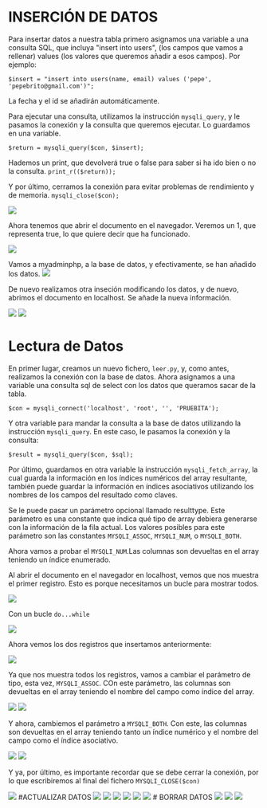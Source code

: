 
# INSERCIÓN DE DATOS

Para insertar datos a nuestra tabla primero asignamos una variable a una consulta SQL, que incluya "insert into users", (los campos que vamos a rellenar) values (los valores que queremos añadir a esos campos).
Por ejemplo:

`$insert = "insert into users(name, email) values ('pepe', 'pepebrito@gmail.com')";`

La fecha y el id se añadirán automáticamente.

Para ejecutar una consulta, utilizamos la instrucción `mysqli_query`, y le pasamos la conexión y la consulta que queremos ejecutar.
Lo guardamos en una variable.

`$return = mysqli_query($con, $insert);`

Hademos un print, que devolverá true o false para saber si ha ido bien o no la consulta.
`print_r(($return));`

Y por último, cerramos la conexión para evitar problemas de rendimiento y de memoria.
`mysqli_close($con);`

<img src="img/con/con66.png">

Ahora tenemos que abrir el documento en el navegador. Veremos un 1, que representa true, lo que quiere decir que ha funcionado.

<img src="img/con/con77.png">

Vamos a myadminphp, a la base de datos, y efectivamente, se han añadido los datos.
<img src="img/con/con88.png">

De nuevo realizamos otra inseción modificando los datos, y de nuevo, abrimos el documento en localhost. Se añade la nueva información.

<img src="img/con/con99.png">
<img src="img/con/1000.png">


# Lectura de Datos
En primer lugar, creamos un nuevo fichero, `leer.py`, y, como antes, realizamos la conexión con la base de datos.
Ahora asignamos a una variable una consulta sql de select con los datos que queramos sacar de la tabla.

`$con = mysqli_connect('localhost', 'root', '', 'PRUEBITA');`

Y otra variable para mandar la consulta a la base de datos utilizando la instrucción `mysqli_query`. En este caso, le pasamos la conexión y la consulta:

 `$result = mysqli_query($con, $sql);`

 Por último, guardamos en otra variable la instrucción `mysqli_fetch_array`, la cual guarda la información en los índices numéricos del array resultante, también puede guardar la información en índices asociativos utilizando los nombres de los campos del resultado como claves.

Se le puede pasar un parámetro opcional llamado resulttype. Este parámetro es una constante que indica qué tipo de array debiera generarse con la información de la fila actual. Los valores posibles para este parámetro son las constantes `MYSQLI_ASSOC`, `MYSQLI_NUM`, o `MYSQLI_BOTH`. 

Ahora vamos a probar el `MYSQLI_NUM`.Las columnas son devueltas en el array teniendo un índice enumerado. 

Al abrir el documento en el navegador en localhost, vemos que nos muestra el primer registro. Esto es porque necesitamos un bucle para mostrar todos.

<img src="img/con/leer2.png">

Con un bucle `do...while`

<img src="img/con/leer3.png">

Ahora vemos los dos registros que insertamos anteriormente:

<img src="img/con/leer4.png">

Ya que nos muestra todos los registros, vamos a cambiar el parámetro de tipo, esta vez, `MYSQLI_ASSOC`. COn este parámetro, las columnas son devueltas en el array teniendo el nombre del campo como índice del array. 

<img src="img/con/leer6.png">
<img src="img/con/leer5.png">

Y ahora, cambiemos el parámetro a `MYSQLI_BOTH`. Con este, las columnas son devueltas en el array teniendo tanto un índice numérico y el nombre del campo como el índice asociativo. 

<img src="img/con/leer7.png">
<img src="img/con/leer8.png">

Y ya, por último, es importante recordar que se debe cerrar la conexión, por lo que escribiremos al final del fichero `MYSQLI_CLOSE($con)`

<img src="img/con/leer9.png">
#ACTUALIZAR DATOS

<img src="img/con/up1.png">
<img src="img/con/up2.png">
<img src="img/con/up3.png">
<img src="img/con/up4.png">
<img src="img/con/up5.png">
<img src="img/con/up6.png">
# BORRAR DATOS

<img src="img/con/del1.png">
<img src="img/con/del2.png">
<img src="img/con/del3.png">
